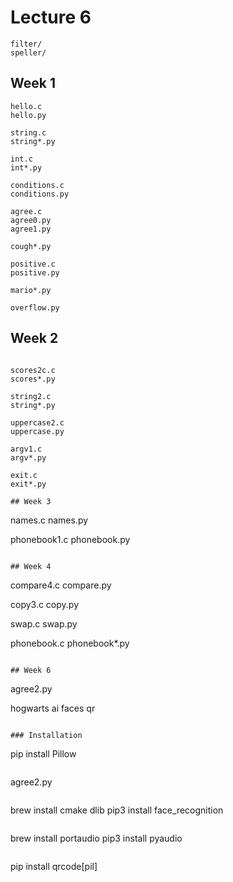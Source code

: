 # Lecture 6

```
filter/
speller/
```

## Week 1

```
hello.c
hello.py

string.c
string*.py

int.c
int*.py

conditions.c
conditions.py

agree.c
agree0.py
agree1.py

cough*.py

positive.c
positive.py

mario*.py

overflow.py
```

## Week 2

```

scores2c.c
scores*.py

string2.c
string*.py

uppercase2.c
uppercase.py

argv1.c
argv*.py

exit.c
exit*.py

## Week 3

```
names.c
names.py

phonebook1.c
phonebook.py
```

## Week 4

```
compare4.c
compare.py

copy3.c
copy.py

swap.c
swap.py

phonebook.c
phonebook*.py
```

## Week 6

```
agree2.py

hogwarts
ai
faces
qr
```

### Installation

```
pip install Pillow
```

```
agree2.py
```

```
brew install cmake dlib
pip3 install face_recognition
```

```
brew install portaudio
pip3 install pyaudio
```

```
pip install qrcode[pil]
```
